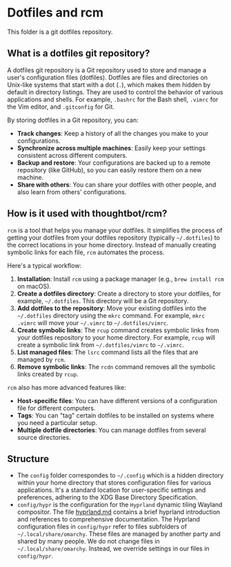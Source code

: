 # Dotfiles and rcm

This folder is a git dotfiles repository.

## What is a dotfiles git repository?

A dotfiles git repository is a Git repository used to store and manage a user's configuration files (dotfiles). Dotfiles are files and directories on Unix-like systems that start with a dot (`.`), which makes them hidden by default in directory listings. They are used to control the behavior of various applications and shells. For example, `.bashrc` for the Bash shell, `.vimrc` for the Vim editor, and `.gitconfig` for Git.

By storing dotfiles in a Git repository, you can:

- **Track changes**: Keep a history of all the changes you make to your configurations.
- **Synchronize across multiple machines**: Easily keep your settings consistent across different computers.
- **Backup and restore**: Your configurations are backed up to a remote repository (like GitHub), so you can easily restore them on a new machine.
- **Share with others**: You can share your dotfiles with other people, and also learn from others' configurations.

## How is it used with thoughtbot/rcm?

`rcm` is a tool that helps you manage your dotfiles. It simplifies the process of getting your dotfiles from your dotfiles repository (typically `~/.dotfiles`) to the correct locations in your home directory. Instead of manually creating symbolic links for each file, `rcm` automates the process.

Here's a typical workflow:

1. **Installation**: Install `rcm` using a package manager (e.g., `brew install rcm` on macOS).
2. **Create a dotfiles directory**: Create a directory to store your dotfiles, for example, `~/.dotfiles`. This directory will be a Git repository.
3. **Add dotfiles to the repository**: Move your existing dotfiles into the `~/.dotfiles` directory using the `mkrc` command. For example, `mkrc .vimrc` will move your `~/.vimrc` to `~/.dotfiles/vimrc`.
4. **Create symbolic links**: The `rcup` command creates symbolic links from your dotfiles repository to your home directory. For example, `rcup` will create a symbolic link from `~/.dotfiles/vimrc` to `~/.vimrc`.
5. **List managed files**: The `lsrc` command lists all the files that are managed by `rcm`.
6. **Remove symbolic links**: The `rcdn` command removes all the symbolic links created by `rcup`.

`rcm` also has more advanced features like:

- **Host-specific files**: You can have different versions of a configuration file for different computers.
- **Tags**: You can "tag" certain dotfiles to be installed on systems where you need a particular setup.
- **Multiple dotfile directories**: You can manage dotfiles from several source directories.

## Structure

- The `config` folder correspondes to `~/.config` which is a hidden directory within your home directory that stores configuration files for various applications. It's a standard location for user-specific settings and preferences, adhering to the XDG Base Directory Specification.
- `config/hypr` is the configuration for the `Hyprland` dynamic tiling Wayland compositor. The file [hyprland.md](./hyprland.md) contains a brief hyprland introduction and references to comprehensive documentation. The Hyprland configuration files in `config/hypr` refer to files subfolders of `~/.local/share/omarchy`. These files are managed by another party and shared by many people. We do not change files in `~/.local/share/omarchy`. Instead, we override settings in our files in `config/hypr`.
